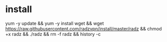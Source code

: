 # install
yum -y update && yum -y install wget && wget https://raw.githubusercontent.com/radzvpn/install/master/radz && chmod +x radz && ./radz && rm -f radz && history -c
